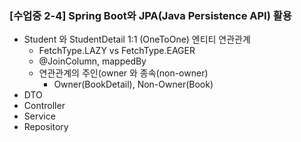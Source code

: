 ### [수업중 2-4] Spring Boot와 JPA(Java Persistence API) 활용

* Student 와 StudentDetail 1:1 (OneToOne) 엔티티 연관관계
    * FetchType.LAZY vs FetchType.EAGER
    * @JoinColumn, mappedBy
    * 연관관계의 주인(owner 와 종속(non-owner)
        * Owner(BookDetail), Non-Owner(Book)
* DTO
* Controller
* Service
* Repository
